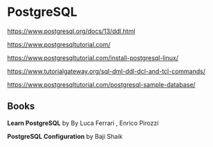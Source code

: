 # PostgreSQL
https://www.postgresql.org/docs/13/ddl.html

https://www.postgresqltutorial.com/

https://www.postgresqltutorial.com/install-postgresql-linux/


https://www.tutorialgateway.org/sql-dml-ddl-dcl-and-tcl-commands/


https://www.postgresqltutorial.com/postgresql-sample-database/ 



## Books

**Learn PostgreSQL** by By Luca Ferrari , Enrico Pirozzi

**PostgreSQL Configuration** by Baji Shaik

